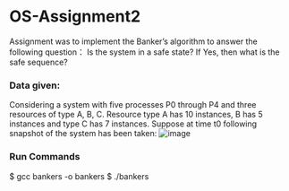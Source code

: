 # OS-Assignment2
Assignment was to implement the Banker’s algorithm to answer the following question： Is the system in a safe state? If Yes, then what is the safe sequence?

### Data given:
Considering a system with five processes P0 through P4 and three resources of type A, B, C. Resource type A has 10 instances, B has 5 instances and type C has 7 instances. Suppose at time t0 following snapshot of the system has been taken:
![image](https://github.com/user-attachments/assets/d733eaba-789e-4262-818c-cd86625cb012)

### Run Commands
$ gcc bankers -o bankers
$ ./bankers
